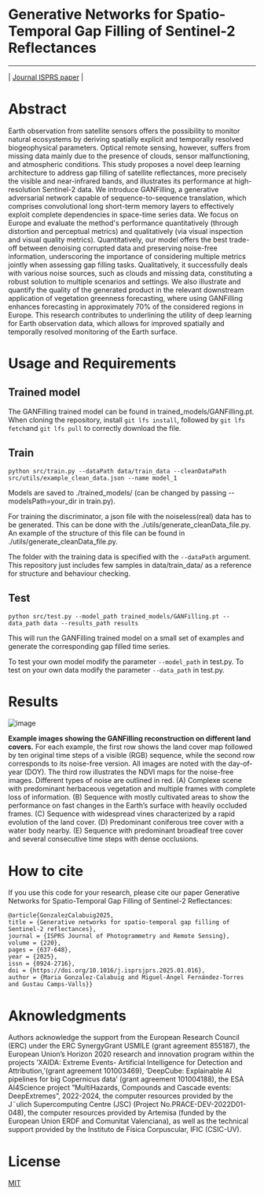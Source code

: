 # Generative Networks for Spatio-Temporal Gap Filling of Sentinel-2 Reflectances
---------------
| [Journal ISPRS paper](https://doi.org/10.1016/j.isprsjprs.2025.01.016) |

# Abstract

Earth observation from satellite sensors offers the possibility to monitor natural ecosystems by deriving spatially explicit and temporally resolved biogeophysical parameters. Optical remote sensing, however, suffers from missing data mainly due to the presence of clouds, sensor malfunctioning, and atmospheric conditions. This study proposes a novel deep learning architecture to address gap filling of satellite reflectances, more precisely the visible and near-infrared bands, and illustrates its performance at high-resolution Sentinel-2 data. We introduce GANFilling, a generative adversarial network capable of sequence-to-sequence translation,  which comprises convolutional long short-term memory layers to effectively exploit complete dependencies in space-time series data. We focus on Europe and evaluate the method's performance quantitatively (through distortion and perceptual metrics) and qualitatively (via visual inspection and visual quality metrics). Quantitatively, our model offers the best trade-off between denoising corrupted data and preserving noise-free information, underscoring the importance of considering multiple metrics jointly when assessing gap filling tasks. Qualitatively, it successfully deals with various noise sources, such as clouds and missing data, constituting a robust solution to multiple scenarios and settings. We also illustrate and quantify the quality of the generated product in the relevant downstream application of vegetation greenness forecasting, where using GANFilling enhances forecasting in approximately 70% of the considered regions in Europe. This research contributes to underlining the utility of deep learning for Earth observation data, which allows for improved spatially and temporally resolved monitoring of the Earth surface.

# Usage and Requirements

## Trained model

The GANFilling trained model can be found in trained_models/GANFilling.pt. When cloning the repository, install `git lfs install`, followed by `git lfs fetch`and `git lfs pull` to correctly download the file. 

## Train

`
python src/train.py --dataPath data/train_data --cleanDataPath src/utils/example_clean_data.json --name model_1
`

Models are saved to ./trained_models/ (can be changed by passing --modelsPath=your_dir in train.py). 

For training the discriminator, a json file with the noiseless(real) data has to be generated. This can be done with the ./utils/generate_cleanData_file.py. An example of the structure of this file can be found in ./utils/generate_cleanData_file.py.  

The folder with the training data is specified with the `--dataPath` argument. This repository just includes few samples in data/train_data/ as a reference for structure and behaviour checking. 

## Test 

`
python src/test.py --model_path trained_models/GANFilling.pt --data_path data --results_path results
`

This will run the GANFilling trained model on a small set of examples and generate the corresponding gap filled time series. 

To test your own model modify the parameter `--model_path` in test.py.
To test on your own data modify the parameter `--data_path` in test.py.

# Results

![image](GANFilling_percept_results.png)

<b>Example images showing the GANFilling reconstruction on different land covers.</b> For each example, the first row shows the land cover map followed by ten original time steps of a visible (RGB) sequence, while the second row corresponds to its noise-free version. All images are noted with the day-of-year (DOY). The third row illustrates the NDVI maps for the noise-free images. Different types of noise are outlined in red. (A) Complexe scene with predominant herbaceous vegetation and multiple frames with complete loss of information. (B) Sequence with mostly cultivated areas to show the performance on fast changes in the Earth’s surface with heavily occluded frames. (C) Sequence with widespread vines characterized by a rapid evolution of the land cover. (D) Predominant coniferous tree cover with a water body nearby. (E) Sequence with predominant broadleaf tree cover and several consecutive time steps with dense occlusions. 

# How to cite

If you use this code for your research, please cite our paper Generative Networks for Spatio-Temporal Gap Filling of Sentinel-2 Reflectances:

```
@article{GonzalezCalabuig2025,
title = {Generative networks for spatio-temporal gap filling of Sentinel-2 reflectances},
journal = {ISPRS Journal of Photogrammetry and Remote Sensing},
volume = {220},
pages = {637-648},
year = {2025},
issn = {0924-2716},
doi = {https://doi.org/10.1016/j.isprsjprs.2025.01.016},
author = {Maria Gonzalez-Calabuig and Miguel-Ángel Fernández-Torres and Gustau Camps-Valls}}
```

# Aknowledgments

Authors acknowledge the support from the European Research Council (ERC) under the ERC SynergyGrant USMILE (grant agreement 855187), the European Union’s Horizon 2020 research and innovation program within the projects ‘XAIDA: Extreme Events- Artificial Intelligence for Detection and Attribution,’(grant agreement 101003469), ‘DeepCube: Explainable AI pipelines for big Copernicus data’ (grant agreement 101004188), the ESA AI4Science project ”MultiHazards, Compounds and Cascade events: DeepExtremes”, 2022-2024, the computer resources provided by the J¨ulich Supercomputing Centre (JSC) (Project No.PRACE-DEV-2022D01-048), the computer resources provided by Artemisa (funded by the European Union ERDF and Comunitat Valenciana), as well as the technical support provided by the Instituto de Física Corpuscular, IFIC (CSIC-UV).

# License

[MIT](https://choosealicense.com/licenses/mit/)
